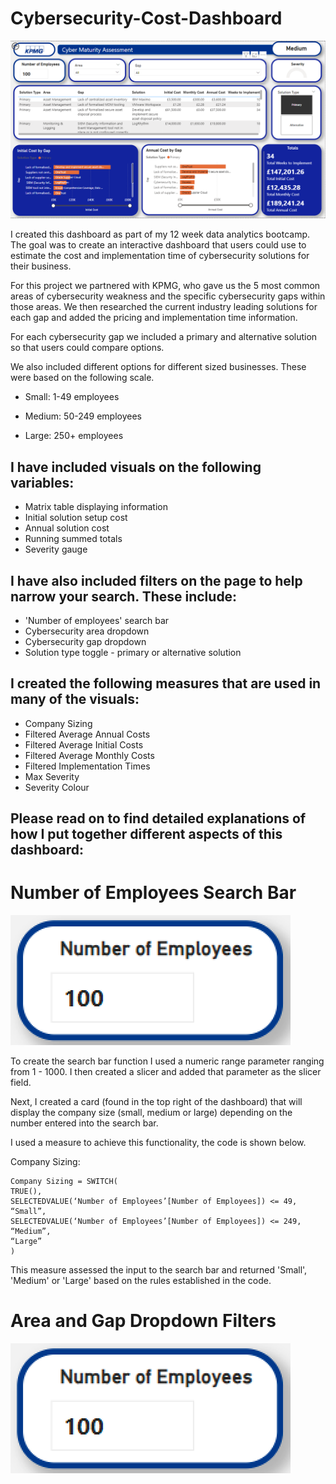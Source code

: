 # Cybersecurity-Cost-Dashboard
![Cybersecurity-Dashboard Preview](Cybersecurity-Dashboard.png)

I created this dashboard as part of my 12 week data analytics bootcamp. The goal was to create an interactive dashboard that users could use to estimate the cost  and implementation time of cybersecurity solutions for their business. 

For this project we partnered with KPMG, who gave us the 5 most common areas of cybersecurity weakness and the specific cybersecurity gaps within those areas. We then researched the current industry leading solutions for each gap and added the pricing and implementation time information.

For each cybersecurity gap we included a primary and alternative solution so that users could compare options.

We also included different options for different sized businesses. These were based on the following scale.

 - Small: 1-49 employees

 - Medium: 50-249 employees

 - Large: 250+ employees

## I have included visuals on the following variables:

- Matrix table displaying information
- Initial solution setup cost
- Annual solution cost
- Running summed totals
- Severity gauge

## I have also included filters on the page to help narrow your search. These include:

- 'Number of employees' search bar
- Cybersecurity area dropdown
- Cybersecurity gap dropdown
- Solution type toggle - primary or alternative solution

## I created the following measures that are used in many of the visuals:

- Company Sizing
- Filtered Average Annual Costs
- Filtered Average Initial Costs
- Filtered Average Monthly Costs
- Filtered Implementation Times
- Max Severity
- Severity Colour

## Please read on to find detailed explanations of how I put together different aspects of this dashboard:

# Number of Employees Search Bar

![Search Bar Preview](Screenshots/Number-of-Employees.png)

To create the search bar function I used a numeric range parameter ranging from 1 - 1000. I then created a slicer and added that parameter as the slicer field.

Next, I created a card (found in the top right of the dashboard) that will display the company size (small, medium  or large) depending on the number entered into the search bar.

I used a measure to achieve this functionality, the code is shown below.

Company Sizing:

```
Company Sizing = SWITCH(
TRUE(), 
SELECTEDVALUE(‘Number of Employees’[Number of Employees]) <= 49, “Small”,
SELECTEDVALUE(‘Number of Employees’[Number of Employees]) <= 249, “Medium”,
“Large”
)
```

This measure assessed the input to the search bar and returned 'Small', 'Medium' or 'Large' based on the rules established in the code.

# Area and Gap Dropdown Filters
![Search Bar Preview](Screenshots/Number-of-Employees.png)



